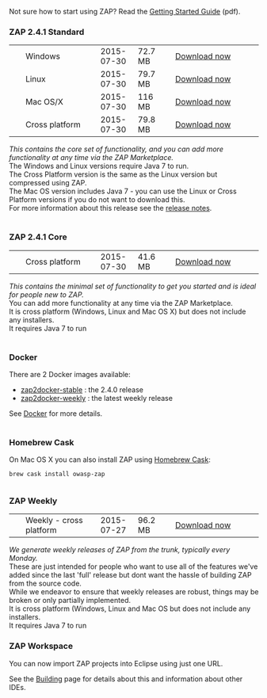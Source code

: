 Not sure how to start using ZAP? Read the [Getting Started Guide](https://github.com/zaproxy/zaproxy/releases/download/2.4.0/ZAPGettingStartedGuide-2.4.pdf) (pdf).

### ZAP 2.4.1 Standard

<table width='80%'>
<tr>
<td width='5%'></td><td width='30%'>Windows</td><td width='15%'>2015-07-30</td><td width='15%'>72.7 MB</td><td><a href='https://github.com/zaproxy/zaproxy/releases/download/2.4.1/ZAP_2.4.1_Windows.exe'>Download now</a></td>
</tr>
<tr>
<td width='5%'></td><td width='30%'>Linux</td><td width='15%'>2015-07-30</td><td width='15%'>79.7 MB</td><td><a href='https://github.com/zaproxy/zaproxy/releases/download/2.4.1/ZAP_2.4.1_Linux.tar.gz'>Download now</a></td>
</tr>
<tr>
<td width='5%'></td><td width='30%'>Mac OS/X</td><td width='15%'>2015-07-30</td><td width='15%'>116 MB</td><td><a href='https://github.com/zaproxy/zaproxy/releases/download/2.4.1/ZAP_2.4.1_MAC_OS_X.dmg'>Download now</a></td>
</tr>
<tr>
<td width='5%'></td><td width='30%'>Cross platform</td><td width='15%'>2015-07-30</td><td width='15%'>79.8 MB</td><td><a href='https://github.com/zaproxy/zaproxy/releases/download/2.4.1/ZAP_2.4.1_Cross_Platform.zip'>Download now</a></td>
</tr>




</table>

_This contains the core set of functionality, and you can add more functionality at any time via the ZAP Marketplace._<br>
The Windows and Linux versions require Java 7 to run.<br>
The Cross Platform version is the same as the Linux version but compressed using ZAP.<br>
The Mac OS version includes Java 7 - you can use the Linux or Cross Platform versions if you do not want to download this.<br>
For more information about this release see the <a href='https://github.com/zaproxy/zap-core-help/wiki/HelpReleases2_4_1'>release notes</a>.<br>
<br>
<h3>ZAP 2.4.1 Core</h3>

<table width='80%'>
<tr>
<td width='5%'></td><td width='30%'>Cross platform</td><td width='15%'>2015-07-30</td><td width='15%'>41.6 MB</td><td><a href='https://github.com/zaproxy/zaproxy/releases/download/2.4.1/ZAP_2.4.1_Core.tar.gz'>Download now</a></td>
</tr>
</table>

<i>This contains the minimal set of functionality to get you started and is ideal for people new to ZAP.</i><br>
You can add more functionality at any time via the ZAP Marketplace.<br>
It is cross platform (Windows, Linux and Mac OS X) but does not include any installers.<br>
It requires Java 7 to run<br>
<br>
<h3>Docker</h3>

There are 2 Docker images available:<br>
<ul><li><a href='https://registry.hub.docker.com/u/owasp/zap2docker-stable/'>zap2docker-stable</a> : the 2.4.0 release<br>
</li><li><a href='https://registry.hub.docker.com/u/owasp/zap2docker-weekly/'>zap2docker-weekly</a> : the latest weekly release</li></ul>

See <a href='Docker'>Docker</a> for more details.<br>
<br>
<h3>Homebrew Cask</h3>
On Mac OS X you can also install ZAP using <a href='http://caskroom.io/'>Homebrew Cask</a>:<br>
<pre><code>brew cask install owasp-zap<br>
</code></pre>

<h3>ZAP Weekly</h3>

<table width='80%'>
<tr>
<td width='5%'></td><td width='30%'>Weekly - cross platform</td><td width='15%'>2015-07-27</td><td width='15%'>96.2 MB</td><td><a href='https://github.com/zaproxy/zaproxy/releases/download/w2015-07-27/ZAP_WEEKLY_D-2015-07-27.zip'>Download now</a></td>
</tr>
</table>

<i>We generate weekly releases of ZAP from the trunk, typically every Monday.</i><br>
These are just intended for people who want to use all of the features we've added since the last 'full' release but dont want the hassle of building ZAP from the source code.<br>
While we endeavor to ensure that weekly releases are robust, things may be broken or only partially implemented.<br>
It is cross platform (Windows, Linux and Mac OS but does not include any installers.<br>
It requires Java 7 to run<br>

<h3>ZAP Workspace</h3>
You can now import ZAP projects into Eclipse using just one URL.

See the [Building](Building) page for details about this and information about other IDEs.